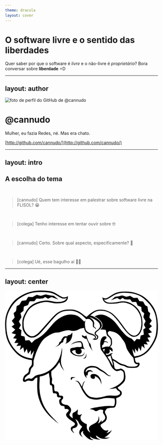 ```yaml
---
theme: dracula
layout: cover
---
```

# O software livre e o sentido das liberdades

Quer saber por que o software é *livre* e o não-livre é *proprietário*? Bora conversar sobre **liberdade** =D

---
layout: author
---

<img src="https://avatars.githubusercontent.com/u/24627793?v=4" size="65" alt="foto de perfil do GitHub de @cannudo"><br/>

# @cannudo

Mulher, eu fazia Redes, né. Mas era chato.

[http://github.com/cannudo/](http://github.com/cannudo/)

---
layout: intro
---

## A escolha do tema

<br>

> [cannudo] Quem tem interesse em palestrar sobre software livre na FLISOL? 😁

<br>

> [colega] Tenho interesse em tentar ouvir sobre 🤓

<br>

> [cannudo] Certo. Sobre qual aspecto, especificamente? 📝

<br>

> [colega] Ué, esse bagulho aí 🤷‍♂️

---
layout: center
---

<img src="assets/img/gnu-logo.png" size="75" alt="logotipo do sistema GNU">
